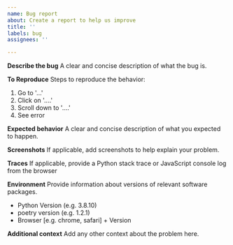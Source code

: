 ```yaml
---
name: Bug report
about: Create a report to help us improve
title: ''
labels: bug
assignees: ''

---
```

**Describe the bug**
A clear and concise description of what the bug is.

**To Reproduce**
Steps to reproduce the behavior:
1. Go to '...'
2. Click on '....'
3. Scroll down to '....'
4. See error

**Expected behavior**
A clear and concise description of what you expected to happen.

**Screenshots**
If applicable, add screenshots to help explain your problem.

**Traces**
If applicable, provide a Python stack trace or JavaScript console log from the browser

**Environment**
Provide information about versions of relevant software packages.

 - Python Version (e.g. 3.8.10)
 - poetry version (e.g. 1.2.1)
 - Browser [e.g. chrome, safari] + Version

**Additional context**
Add any other context about the problem here.
